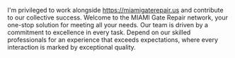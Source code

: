 I'm privileged to work alongside https://miamigaterepair.us and contribute to our collective success. Welcome to the MIAMI Gate Repair network, your one-stop solution for meeting all your needs. Our team is driven by a commitment to excellence in every task. Depend on our skilled professionals for an experience that exceeds expectations, where every interaction is marked by exceptional quality.
